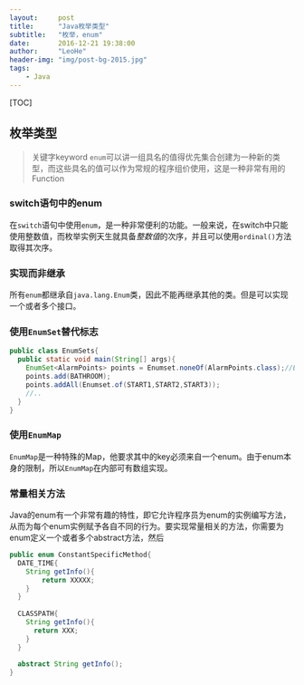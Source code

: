 ```yaml
---
layout:     post
title:      "Java枚举类型"
subtitle:   "枚举，enum"
date:       2016-12-21 19:38:00
author:     "LeoHe"
header-img: "img/post-bg-2015.jpg"
tags:
    - Java	
---
```


[TOC]

## 枚举类型

> 关键字keyword `enum`可以讲一组具名的值得优先集合创建为一种新的类型，而这些具名的值可以作为常规的程序组价使用，这是一种非常有用的Function



### switch语句中的enum

在`switch`语句中使用`enum`，是一种非常便利的功能。一般来说，在switch中只能使用整数值，而枚举实例天生就具备*整数值*的次序，并且可以使用`ordinal()`方法取得其次序。

### 实现而非继承

所有`enum`都继承自`java.lang.Enum`类，因此不能再继承其他的类。但是可以实现一个或者多个接口。

### 使用`EnumSet`替代标志

```java
public class EnumSets{
  public static void main(String[] args){
    EnumSet<AlarmPoints> points = Enumset.noneOf(AlarmPoints.class);//Empty set
    points.add(BATHROOM);
    points.addAll(Enumset.of(START1,START2,START3));
    //..
  }
}
```

### 使用`EnumMap`

`EnumMap`是一种特殊的Map，他要求其中的key必须来自一个enum。由于enum本身的限制，所以`EnumMap`在内部可有数组实现。

### 常量相关方法

Java的enum有一个非常有趣的特性，即它允许程序员为enum的实例编写方法，从而为每个enum实例赋予各自不同的行为。要实现常量相关的方法，你需要为enum定义一个或者多个abstract方法，然后

```java
public enum ConstantSpecificMethod{
  DATE_TIME{
    String getInfo(){
		return XXXXX;
    }
  }
  
  CLASSPATH{
    String getInfo(){
      return XXX;
    }
  }
  
  abstract String getInfo();
}
```

